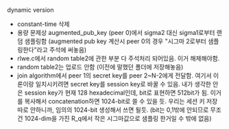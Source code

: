 dynamic version

- constant-time 삭제
- 용량 문제상 augmented_pub_key (peer 0)에서 sigma2 대신 sigma1로부터 랜덤 샘플링함 (augmented pub key 계산시 peer 0의 경우 "시그마 2로부터 샘플링한다"라고 주석에 써놓음)
- rlwe.c에서 random table2에 관한 부분 다 주석처리 되어있음. 이거 해제해야함.
- random table2는 업로드 안함 (이전에 말했던 폴더에 저장해놓음)
- join algorithm에서 peer 1의 secret key를 peer 2~N-2에게 전달함. 여기서 이론이랑 일치시키려면 
secret key를 session key로 바꿀 수 있음. 내가 생각한 안은 session key가 현재 128 hexadecimal인데, bit로 표현하면 512bit가 됨. 
이거를 복사해서 concatenation하면 1024-bit로 쓸 수 있을 듯. 우리는 세션 키 저장 따로 안하니까, 임의의 1024-bit 생성해서 쓰면 될듯. 
(bit는 0,1밖에 안되므로 무조건 1024-dim을 가진 R_q에서 작은 시그마값으로 샘플링 한거일 수 밖에 없음)
